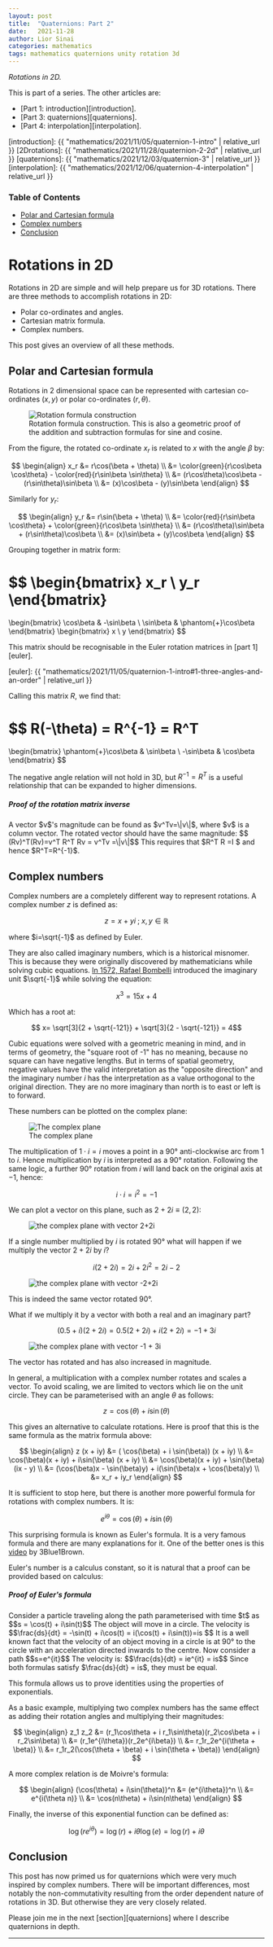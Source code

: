 ```yaml
---
layout: post
title:  "Quaternions: Part 2"
date:   2021-11-28
author: Lior Sinai
categories: mathematics
tags: mathematics quaternions unity rotation 3d
---
```


_Rotations in 2D._ 


This is part of a series. The other articles are:
- [Part 1: introduction][introduction].
- [Part 3: quaternions][quaternions].
- [Part 4: interpolation][interpolation].

[introduction]: {{ "mathematics/2021/11/05/quaternion-1-intro" | relative_url }}
[2Drotations]: {{ "mathematics/2021/11/28/quaternion-2-2d" | relative_url }}
[quaternions]: {{ "mathematics/2021/12/03/quaternion-3" | relative_url }}
[interpolation]: {{ "mathematics/2021/12/06/quaternion-4-interpolation" | relative_url }}


### Table of Contents
- [Polar and Cartesian formula](#polar-and-cartesian-formula)
- [Complex numbers](#complex-numbers)
- [Conclusion](#conclusion)

# Rotations in 2D

Rotations in 2D are simple and will help prepare us for 3D rotations.
There are three methods to accomplish rotations in 2D:
- Polar co-ordinates and angles.
- Cartesian matrix formula.
- Complex numbers.

This post gives an overview of all these methods.

## Polar and Cartesian formula

Rotations in 2 dimensional space can be represented with cartesian co-ordinates $(x, y)$ or polar co-ordinates $(r, \theta$).

<figure class="post-figure">
<img class="img-40"
    src="/assets/posts/quaternions/rotation_2d_proof.png"
	alt="Rotation formula construction"
	>
<figcaption>Rotation formula construction. This is also a geometric proof of the addition and subtraction formulas for sine and cosine. </figcaption>
</figure>

From the figure, the rotated co-ordinate $x_r$ is related to $x$ with the angle $\beta$ by:

$$ 
\begin{align}
x_r &= r\cos(\beta + \theta) \\
    &= \color{green}{r\cos\beta \cos\theta} - \color{red}{r\sin\beta \sin\theta} \\
    &= (r\cos\theta)\cos\beta - (r\sin\theta)\sin\beta \\
    &= (x)\cos\beta - (y)\sin\beta 
\end{align}
$$

Similarly for $y_r$:

$$ 
\begin{align}
y_r &= r\sin(\beta + \theta) \\
    &= \color{red}{r\sin\beta \cos\theta} + \color{green}{r\cos\beta \sin\theta} \\
    &=  (r\cos\theta)\sin\beta + (r\sin\theta)\cos\beta \\
    &= (x)\sin\beta + (y)\cos\beta 
\end{align}
$$

Grouping together in matrix form:

$$ 
\begin{bmatrix}
    x_r \\
    y_r
\end{bmatrix}
=
\begin{bmatrix}
    \cos\beta & -\sin\beta \\
    \sin\beta & \phantom{+}\cos\beta 
\end{bmatrix}
\begin{bmatrix}
    x \\
    y
\end{bmatrix}
$$

This matrix should be recognisable in the Euler rotation matrices in [part 1][euler].

[euler]: {{ "mathematics/2021/11/05/quaternion-1-intro#1-three-angles-and-an-order" | relative_url }}

Calling this matrix $R$, we find that:

$$ 
R(-\theta) = R^{-1} = R^T  
=
\begin{bmatrix}
    \phantom{+}\cos\beta & \sin\beta \\
    -\sin\beta & \cos\beta 
\end{bmatrix}
$$

The negative angle relation will not hold in 3D, but $R^{-1}=R^T$ is a useful relationship that can be expanded to higher dimensions.

<div class="card">
  <div class="card-body">
    <h5 class="card-title">Proof of the rotation matrix inverse</h5>
    <p class="card-text">
		A vector $v$'s magnitude can be found as $v^Tv=\|v\|$, where $v$ is a column vector.
        The rotated vector should have the same magnitude: 
        $$ (Rv)^T(Rv)=v^T R^T Rv = v^Tv =\|v\|$$
        This requires that $R^T R =I $ and hence $R^T=R^{-1}$.
	</p>
  </div>
</div>


## Complex numbers

Complex numbers are a completely different way to represent rotations.
A complex number $z$ is defined as:

$$ z = x + yi \; ; \; x, y \in \mathbb{R}$$

where $i=\sqrt{-1}$ as defined by Euler.

They are also called imaginary numbers, which is a historical misnomer.
This is because they were originally discovered by mathematicians while solving cubic equations.
[In 1572, Rafael Bombelli][history] introduced the imaginary unit $\sqrt{-1}$ while solving the equation:

[history]: https://www.math.uri.edu/~merino/spring06/mth562/ShortHistoryComplexNumbers2006.pdf

$$ x^3 = 15x + 4 $$

Which has a root at:

$$ x= \sqrt[3]{2 + \sqrt{-121}} + \sqrt[3]{2 - \sqrt{-121}} = 4$$

Cubic equations were solved with a geometric meaning in mind, and in terms of geometry, the "square root of -1" has no meaning, because no square can have negative lengths. 
But in terms of spatial geometry, negative values have the valid interpretation as the "opposite direction"
and the imaginary number $i$ has the interpretation as a value orthogonal to the original direction.
They are no more imaginary than north is to east or left is to forward.

These numbers can be plotted on the complex plane:

<figure class="post-figure">
<img class="img-40"
    src="/assets/posts/quaternions/complex_plane_0.png"
	alt="The complex plane"
	>
<figcaption>The complex plane</figcaption>
</figure>

The multiplication of $1 \cdot i = i$ moves a point in a 90&deg; anti-clockwise arc from $1$ to $i$. 
Hence multiplication by $i$ is interpreted as a 90&deg; rotation. Following the same logic, a further 90&deg; rotation from $i$ will land back on the original axis at $-1$, hence:

$$i\cdot i = i^2=-1$$

We can plot a vector on this plane, such as $2 + 2i \equiv (2, 2)$:
<figure class="post-figure">
<img class="img-40"
    src="/assets/posts/quaternions/complex_plane_1.png"
	alt="the complex plane with vector 2+2i"
	>
<figcaption></figcaption>
</figure>

If a single number multiplied by $i$ is rotated 90&deg; what will happen if we multiply the vector $2 + 2i$ by $i$? 

$$ i(2+2i) = 2i + 2i^2 = 2i - 2 $$

<figure class="post-figure">
<img class="img-40"
    src="/assets/posts/quaternions/complex_plane_2.png"
	alt="the complex plane with vector -2+2i"
	>
<figcaption></figcaption>
</figure>

This is indeed the same vector rotated 90&deg;.

What if we multiply it by a vector with both a real and an imaginary part? 

$$ (0.5 + i)(2+2i) = 0.5(2 + 2i) + i(2+2i) = -1 + 3i$$

<figure class="post-figure">
<img class="img-40"
    src="/assets/posts/quaternions/complex_plane_3.png"
	alt="the complex plane with vector -1 + 3i"
	>
<figcaption></figcaption>
</figure>

The vector has rotated and has also increased in magnitude.

In general, a multiplication with a complex number rotates and scales a vector.
To avoid scaling, we are limited to vectors which lie on the unit circle. 
They can be parameterised with an angle $\theta$ as follows:

$$z = \cos(\theta) + i\sin(\theta)$$

This gives an alternative to calculate rotations. 
Here is proof that this is the same formula as the matrix formula above:

$$ 
\begin{align}
    z (x + iy) &= ( \cos(\beta) + i \sin(\beta)) (x + iy) \\
                &= \cos(\beta)(x + iy) + i\sin(\beta) (x + iy) \\
                &= \cos(\beta)(x + iy) + \sin(\beta)(ix - y) \\
                &= (\cos(\beta)x - \sin(\beta)y) + i(\sin(\beta)x + \cos(\beta)y) \\
                &= x_r + iy_r
\end{align}
$$

It is sufficient to stop here, but there is another more powerful formula for rotations with complex numbers.
It is:

$$ e^{i\theta} = \cos(\theta) + i\sin(\theta) $$

This surprising formula is known as Euler's formula.
It is a very famous formula and there are many explanations for it.
One of the better ones is this [video][3b1b] by 3Blue1Brown.

[3b1b]: https://www.youtube.com/watch?v=mvmuCPvRoWQ

Euler's number is a calculus constant, so it is natural that a proof can be provided based on calculus:

<div class="card">
  <div class="card-body">
    <h5 class="card-title">Proof of Euler's formula</h5>
    <p class="card-text">
		Consider a particle traveling along the path parameterised with time $t$ as
        $$s = \cos(t) + i\sin(t)$$
        The object will move in a circle.
        The velocity is $$\frac{ds}{dt} = -\sin(t) + i\cos(t) = i(\cos(t) + i\sin(t))=is $$
        It is a well known fact that the velocity of an object moving in a circle is at 90&deg; to the circle with an acceleration directed inwards to the centre.
        Now consider a path $$s=e^{it}$$
        The velocity is:
        $$\frac{ds}{dt} = ie^{it} = is$$
        Since both formulas satisfy $\frac{ds}{dt} = is$, they must be equal.
	</p>
  </div>
</div>

This formula allows us to prove identities using the properties of exponentials.

As a basic example, multiplying two complex numbers has the same effect as adding their rotation angles and multiplying their magnitudes:

$$ 
\begin{align}
z_1 z_2 &= (r_1\cos\theta + i r_1\sin\theta)(r_2\cos\beta + i r_2\sin\beta) \\
        &= (r_1e^{i\theta})(r_2e^{i\beta}) \\
        &= r_1r_2e^{i(\theta + \beta)} \\
        &= r_1r_2(\cos(\theta + \beta) + i \sin(\theta + \beta))
\end{align}
$$


A more complex relation is de Moivre's formula:

$$ 
\begin{align}
(\cos(\theta) + i\sin(\theta))^n &= (e^{i\theta})^n \\
                               &= e^{i(\theta n)} \\
                               &= \cos(n\theta) + i\sin(n\theta)
\end{align}
$$

Finally, the inverse of this exponential function can be defined as:

$$ \log(re^{i\theta}) = \log(r) + i\theta \log(e) = \log(r) + i\theta $$


## Conclusion

This post has now primed us for quaternions which were very much inspired by complex numbers.
There will be important differences, most notably the non-commutativity resulting from the order dependent nature of rotations in 3D. But otherwise they are very closely related.

Please join me in the next [section][quaternions] where I describe quaternions in depth.


---

